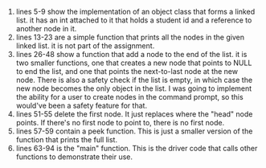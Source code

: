 1. lines 5-9 show the implementation of an object class that forms a linked list. it has an int attached to it that holds a student id and a reference to another node in it.
2. lines 13-23 are a simple function that prints all the nodes in the given linked list. it is not part of the assignment.
3. lines 26-48 show a function that add a node to the end of the list. it is two smaller functions, one that creates a new node that points to NULL to end the list, and one that points the next-to-last node at the new node. There is also a safety check if the list is empty, in which case the new node becomes the only object in the list. I was going to implement the ability for a user to create nodes in the command prompt, so this would've been a safety feature for that.
4. lines 51-55 delete the first node. It just replaces where the "head" node points. If there's no first node to point to, there is no first node.
5. lines 57-59 contain a peek function. This is just a smaller version of the function that prints the full list.
6. lines 63-94 is the "main" function. This is the driver code that calls other functions to demonstrate their use.
